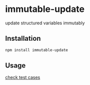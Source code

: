 # immutable-update

update structured variables immutably


## Installation

```bash
npm install immutable-update
```


## Usage
[check test cases](src/__test__/index-test.js)
